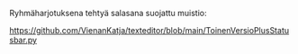 Ryhmäharjotuksena tehtyä salasana suojattu muistio:

 https://github.com/VienanKatja/texteditor/blob/main/ToinenVersioPlusStatusbar.py
 
